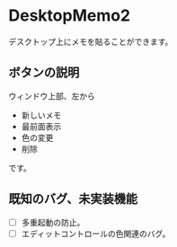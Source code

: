 # DesktopMemo2

デスクトップ上にメモを貼ることができます。



## ボタンの説明

ウィンドウ上部、左から

- 新しいメモ
- 最前面表示
- 色の変更
- 削除

です。



## 既知のバグ、未実装機能

- [ ] 多重起動の防止。
- [ ] エディットコントロールの色関連のバグ。